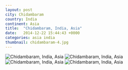 ```yaml
---
layout: post
city: Chidambaram
country: India
continent: Asia
title:  "Chidambaram, India, Asia"
date:   2014-12-22 15:44:43 +0000
categories: asia india
thumbnail: chidambaram-4.jpg
---
```


<div class="img-container">
	<img class="img-responsive" src="{{ site.github.url }}/img/countries/india/chidambaram-1.jpg" alt="Chidambaram, India, Asia"/>
	<img class="img-responsive" src="{{ site.github.url }}/img/countries/india/chidambaram-2.jpg" alt="Chidambaram, India, Asia"/>
	<img class="img-responsive" src="{{ site.github.url }}/img/countries/india/chidambaram-3.jpg" alt="Chidambaram, India, Asia"/>
	<img class="img-responsive" src="{{ site.github.url }}/img/countries/india/chidambaram-4.jpg" alt="Chidambaram, India, Asia"/>
</div>
